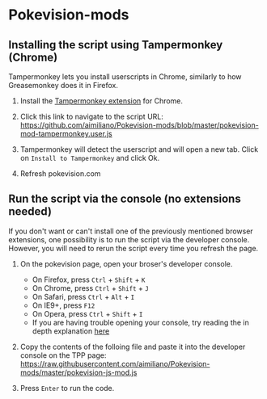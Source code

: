 # Pokevision-mods

## Installing the script using Tampermonkey (Chrome)

Tampermonkey lets you install userscripts in Chrome, similarly to how Greasemonkey does it in Firefox.

1. Install the [Tampermonkey extension](https://chrome.google.com/webstore/detail/tampermonkey/dhdgffkkebhmkfjojejmpbldmpobfkfo/related) for Chrome.

2. Click this link to navigate to the script URL: https://github.com/aimiliano/Pokevision-mods/blob/master/pokevision-mod-tampermonkey.user.js

3. Tampermonkey will detect the userscript and will open a new tab. Click on `Install to Tampermonkey` and click Ok.

4. Refresh pokevision.com

## Run the script via the console (no extensions needed)

If you don't want or can't install one of the previously mentioned browser extensions, one possibility is to run the script via the developer console. However, you will need to rerun the script every time you refresh the page.

1. On the pokevision page, open your broser's developer console.
    * On Firefox, press `Ctrl` + `Shift` + `K`
    * On Chrome, press `Ctrl` + `Shift` + `J`
    * On Safari, press `Ctrl` + `Alt` + `I`
    * On IE9+, press `F12`
    * On Opera, press `Ctrl` + `Shift` + `I`
    * If you are having trouble opening your console, try reading the in depth explanation [here](http://webmasters.stackexchange.com/questions/8525/how-to-open-the-javascript-console-in-different-browsers)

2. Copy the contents of the folloing file and paste it into the developer console on the TPP page: 
  https://raw.githubusercontent.com/aimiliano/Pokevision-mods/master/pokevision-js-mod.js
3. Press `Enter` to run the code.

